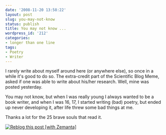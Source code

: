 ```yaml
---
date: '2008-11-20 13:58:22'
layout: post
slug: you-may-not-know
status: publish
title: You may not know ...
wordpress_id: '212'
categories:
- longer than one line
tags:
- Poetry
- Writer
---
```


I rarely write about myself around here (or anywhere else), so once in a while it's good to do so. The extra-credit part of the Scientific Blog Meme, asked if one was able to write about his/her research. Well, mine was posted yesterday.

You may not know, but when I was really young I always wanted to be a book writer, and when I was 16, 17, I started writing (bad) poetry, but ended up never developing it, after life threw some bad things at me.

Thanks a lot for the 25 brave souls that read it.



[![Reblog this post [with Zemanta]](http://img.zemanta.com/reblog_e.png?x-id=3d465d84-51b6-4c0c-9865-7f27e39ab556)](http://reblog.zemanta.com/zemified/3d465d84-51b6-4c0c-9865-7f27e39ab556/)
